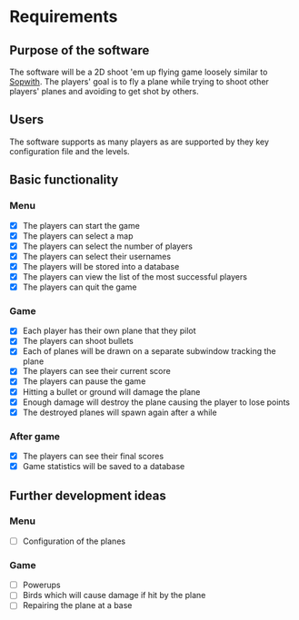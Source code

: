 # Requirements

## Purpose of the software

The software will be a 2D shoot 'em up flying game loosely similar to
[Sopwith](https://en.wikipedia.org/wiki/Sopwith_(video_game)). The players' goal
is to fly a plane while trying to shoot other players' planes and avoiding to
get shot by others.

## Users

The software supports as many players as are supported by they key configuration
file and the levels.

## Basic functionality

### Menu

- [x] The players can start the game
- [x] The players can select a map
- [x] The players can select the number of players
- [x] The players can select their usernames
- [x] The players will be stored into a database
- [x] The players can view the list of the most successful players
- [x] The players can quit the game

### Game

- [x] Each player has their own plane that they pilot
- [x] The players can shoot bullets
- [x] Each of planes will be drawn on a separate subwindow tracking the plane
- [x] The players can see their current score
- [x] The players can pause the game
- [x] Hitting a bullet or ground will damage the plane
- [x] Enough damage will destroy the plane causing the player to lose points
- [x] The destroyed planes will spawn again after a while

### After game

- [x] The players can see their final scores
- [x] Game statistics will be saved to a database

## Further development ideas

### Menu

- [ ] Configuration of the planes

### Game
- [ ] Powerups
- [ ] Birds which will cause damage if hit by the plane
- [ ] Repairing the plane at a base
